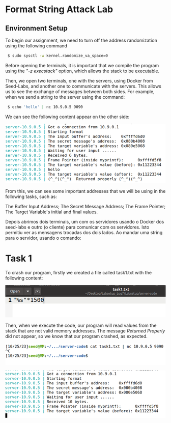 # Format String Attack Lab

## Environment Setup

To begin our assignment, we need to turn off the address randomization using the following command

```bash
 $ sudo sysctl -w kernel.randomize_va_space=0
 ```

Before opening the terminals, it is important that we compile the program using the *"-z execstack"* option, which allows the stack to be executable.

Then, we open two terminals, one with the servers, using Docker from Seed-Labs, and another one to communicate with the servers. This allows us to see the exchange of messages between both sides. For example, when we send a string to the server using the command:

```bash
 $ echo 'hello' | nc 10.9.0.5 9090
 ```

We can see the following content appear on the other side:

![Message_setup](../docs/week7/task1_3.png)

From this, we can see some important addresses that we will be using in the following tasks, such as:

The Buffer Input Address;
The Secret Message Address;
The Frame Pointer;
The Target Variable's initial and final values.


Depois abrimos dois terminais, um com os servidores usando o Docker dos seed-labs e outro (o cliente) para comunicar com os servidores. Isto permitiu ver as mensagens trocadas dos dois lados. Ao mandar uma string para o servidor, usando o comando:

# Task 1

To crash our program, firstly we created a file called task1.txt with the following content:

![CrashProg_Code](../docs/week7/task1_code.png)

Then, when we execute the code, our program will read values from the stack that are not valid memory addresses. The message *Returned Properly* did not appear, so we know that our program crashed, as expected.

![Crash_1](../docs/week7/task1.png)

![Crash_2](../docs/week7/task1_2.png)

